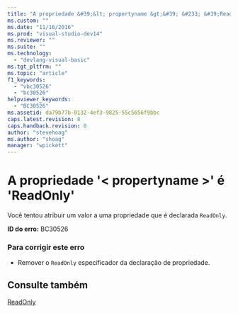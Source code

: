 ```yaml
---
title: "A propriedade &#39;&lt; propertyname &gt;&#39; &#233; &#39;ReadOnly&#39; | Microsoft Docs"
ms.custom: ""
ms.date: "11/16/2016"
ms.prod: "visual-studio-dev14"
ms.reviewer: ""
ms.suite: ""
ms.technology: 
  - "devlang-visual-basic"
ms.tgt_pltfrm: ""
ms.topic: "article"
f1_keywords: 
  - "vbc30526"
  - "bc30526"
helpviewer_keywords: 
  - "BC30526"
ms.assetid: da79b77b-0132-4ef3-9825-55c5656f9bbc
caps.latest.revision: 8
caps.handback.revision: 8
author: "stevehoag"
ms.author: "shoag"
manager: "wpickett"
---
```

# A propriedade &#39;&lt; propertyname &gt;&#39; &#233; &#39;ReadOnly&#39;
Você tentou atribuir um valor a uma propriedade que é declarada `ReadOnly`.  
  
 **ID do erro:** BC30526  
  
### Para corrigir este erro  
  
-   Remover o `ReadOnly` especificador da declaração de propriedade.  
  
## Consulte também  
 [ReadOnly](../../visual-basic/language-reference/modifiers/readonly.md)